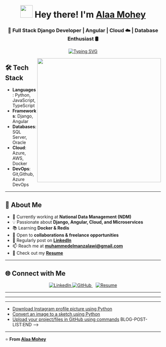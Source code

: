 <h1 align="center"> 
  <img src="https://media.giphy.com/media/hvRJCLFzcasrR4ia7z/giphy.gif" width="40"> 
  Hey there! I'm <a href="https://flowcv.me/mohamedelmanzalawi" target="_blank">Alaa Mohey</a>  
</h1>

<h3 align="center">
  🚀 Full Stack Django Developer | Angular | Cloud ☁️ | Database Enthusiast 🛢️
</h3>

<p align="center">
  <a href="https://flowcv.com/resume/bqp3qpqkvo" target="_blank">
    <img src="https://readme-typing-svg.herokuapp.com?font=Fira+Code&size=22&pause=1000&color=0E75B6&center=true&vCenter=true&width=750&lines=🚀+Full+Stack+.NET+Developer+%F0%9F%92%BB;🔥+Expert+in+ASP.NET+Core+%26+Angular;☁️+Cloud+%7C+Azure+%7C+AWS+%E2%9C%85;⚡+Building+Scalable+Solutions;💡+Problem+Solver+%F0%9F%92%A1" alt="Typing SVG">
  </a>
</p>


<!-- <p align="center">
  <img src="https://komarev.com/ghpvc/?username=mohmed-mnz&label=Profile%20views&color=0e75b6&style=flat" alt="Profile Views" />
</p> -->

<a align="center">
  <img align="right" src="https://media.giphy.com/media/SWoSkN6DxTszqIKEqv/giphy.gif" width="400"/>
</a>

## 🛠 **Tech Stack**
- **Languages**: Python, JavaScript, TypeScript
- **Frameworks**: Django, Angular
- **Databases**: SQL Server, Oracle
- **Cloud**: Azure, AWS, Docker
- **DevOps**: Git,Github, Azure DevOps

---

## 🚀 **About Me**
- 🔭 Currently working at **National Data Management (NDM)**
- 💡 Passionate about **Django, Angular, Cloud, and Microservices**
- 📚 Learning **Docker & Redis**  
- 🤝 Open to **collaborations & freelance opportunities**
- 📝 Regularly post on **[LinkedIn](https://www.linkedin.com/in/muhammed-elmanzalawi-5b5522196/)**
- 📫 Reach me at **muhammedelmanzalawi@gmail.com**
- 📄 Check out my **[Resume](https://flowcv.com/resume/g6cs27mkpc)**

---

## 🌐 **Connect with Me**  
<p align="center">
  <a href="www.linkedin.com/in/alaa-mohey-78a986195" target="_blank">
    <img src="https://img.icons8.com/doodle/40/000000/linkedin--v2.png" alt="LinkedIn">
  </a>
  <a href="https://github.com/AlaaMohey" target="_blank">
    <img src="https://img.icons8.com/doodle/40/000000/github--v1.png" alt="GitHub">
  </a>
  <!-- <a href="https://stackoverflow.com/users/20614627/muhammad-tariq-muhammad-muhamm" target="_blank">
    <img src="https://img.icons8.com/external-tal-revivo-color-tal-revivo/40/000000/external-stack-overflow-is-a-question-and-answer-site-for-professional-logo-color-tal-revivo.png" alt="Stack Overflow">
  </a> -->
  <!-- <a href="https://www.instagram.com/mnz_72/" target="_blank">
    <img src="https://img.icons8.com/doodle/40/000000/instagram--v1.png" alt="Instagram">
  </a> -->
  <!-- <a href="https://www.youtube.com/your_channel" target="_blank">
    <img src="https://img.icons8.com/doodle/40/000000/youtube--v2.png" alt="YouTube">
  </a> -->
 <!-- Resume (FlowCV) -->
<a style="margin-left: 10px;" target="_blank" href="https://flowcv.com/resume/bqp3qpqkvo">
    <img src="https://img.icons8.com/fluency/40/000000/document.png" alt="Resume">
</a>

</p>

---

<!-- ## 📌 **Pinned Repositories**
<a href="https://github.com/mohmed-mnz/project1">
  <img src="https://github-readme-stats.vercel.app/api/pin/?username=mohmed-mnz&repo=project1&theme=radical" />
</a>
<a href="https://github.com/mohmed-mnz/project2">
  <img src="https://github-readme-stats.vercel.app/api/pin/?username=mohmed-mnz&repo=project2&theme=radical" />
</a> -->

---

<!-- ## 📊 **GitHub Stats**
<p align="center">
  <img src="https://github-readme-stats.vercel.app/api?username=mohmed-mnz&show_icons=true&theme=radical" alt="GitHub Stats">
</p> -->

---

<!-- ## 📝 **Latest Blog Posts**
<!-- BLOG-POST-LIST:START -->
- [Download Instagram profile picture using Python](https://dev.to/100rabhcsmc/instagram-profile-picture-download-using-python-n2j)
- [Convert an image to a sketch using Python](https://dev.to/100rabhcsmc/convert-a-image-to-sketch-using-python-3ip1)
- [Upload your project/files in GitHub using commands](https://dev.to/100rabhcsmc/upload-your-project-files-in-github-using-commands-1hn8)
BLOG-POST-LIST:END -->

---

⭐ **From [ Alaa Mohey](https://github.com/AlaaMohey)**  
<!-- 📅 **Last Edited on:** *08/08/2022* -->
